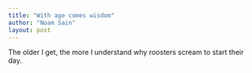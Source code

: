```yaml
---
title: "With age comes wisdom"
author: "Noam Sain"
layout: post
---
```


The older I get, the more I understand why roosters scream to start their day.
